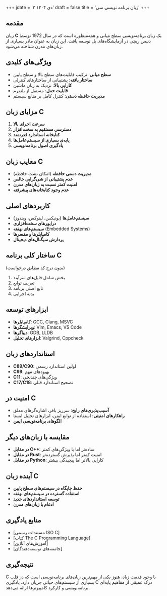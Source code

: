 +++
jdate = '۳ دی ۱۴۰۴'
draft = false
title = 'زبان برنامه نویسی سی'
+++

## مقدمه
زبان **C** یک زبان برنامه‌نویسی سطح میانی و همه‌منظوره است که در سال 1972 توسط دنیس ریچی در آزمایشگاه‌های بل توسعه یافت. این زبان به عنوان مادر بسیاری از زبان‌های مدرن شناخته می‌شود.

## ویژگی‌های کلیدی
- **سطح میانی**: ترکیب قابلیت‌های سطح بالا و سطح پایین
- **ساختار یافته**: پشتیبانی از ساختارهای کنترلی
- **کارایی بالا**: نزدیک به زبان ماشین
- **قابلیت حمل**: مستقل از پلتفرم
- **مدیریت حافظه دستی**: کنترل کامل بر منابع سیستم

## مزایای زبان C
1. **سرعت اجرای بالا**
2. **دسترسی مستقیم به سخت‌افزار**
3. **کتابخانه استاندارد قدرتمند**
4. **پایه‌ی بسیاری از سیستم‌عامل‌ها**
5. **یادگیری اصول برنامه‌نویسی**

## معایب زبان C
- **مدیریت دستی حافظه** (امکان نشت حافظه)
- **عدم پشتیبانی از شی‌گرایی خالص**
- **امنیت کمتر نسبت به زبان‌های مدرن**
- **عدم وجود کتابخانه‌های پیشرفته**

## کاربردهای اصلی
- **سیستم‌عامل‌ها** (یونیکس، لینوکس، ویندوز)
- **درایورهای سخت‌افزاری**
- **سیستم‌های نهفته** (Embedded Systems)
- **کامپایلرها و مفسرها**
- **پردازش سیگنال‌های دیجیتال**

## ساختار کلی برنامه C
(بدون درج کد مطابق درخواست)

1. بخش شامل فایل‌های سرآیند
2. تعریف توابع
3. تابع اصلی برنامه
4. بدنه اجرایی

## ابزارهای توسعه
- **کامپایلرها**: GCC, Clang, MSVC
- **ویرایشگرها**: Vim, Emacs, VS Code
- **دیباگرها**: GDB, LLDB
- **ابزارهای تحلیل**: Valgrind, Cppcheck

## استانداردهای زبان
- **C89/C90**: اولین استاندارد رسمی
- **C99**: بهبودهای مهم
- **C11**: ویژگی‌های چندنخی
- **C17/C18**: تصحیح استاندارد قبلی

## امنیت در C
- **آسیب‌پذیری‌های رایج**: سرریز بافر، اشاره‌گرهای معلق
- **راهکارهای امنیتی**: استفاده از توابع ایمن، ابزارهای تحلیل ایستا
- **الگوهای برنامه‌نویسی ایمن**

## مقایسه با زبان‌های دیگر
- **در مقابل C++**: ساده‌تر اما با ویژگی‌های کمتر
- **در مقابل Rust**: امنیت کمتر اما پذیرش گسترده‌تر
- **در مقابل Python**: کارایی بالاتر اما پیچیدگی بیشتر

## آینده زبان C
- **حفظ جایگاه در سیستم‌های سطح پایین**
- **استفاده گسترده در سیستم‌های نهفته**
- **توسعه استانداردهای جدید**
- **ادغام با زبان‌های مدرن**

## منابع یادگیری
- [مستندات رسمی ISO C]
- [کتاب The C Programming Language]
- [آموزش‌های آنلاین]
- [جامعه‌های توسعه‌دهندگان]

## نتیجه‌گیری
C با وجود قدمت زیاد، هنوز یکی از مهم‌ترین زبان‌های برنامه‌نویسی است که در قلب بسیاری از سیستم‌های حیاتی جریان دارد. یادگیری C درک عمیقی از مفاهیم پایه‌ای برنامه‌نویسی و کارکرد کامپیوترها ارائه می‌دهد.
